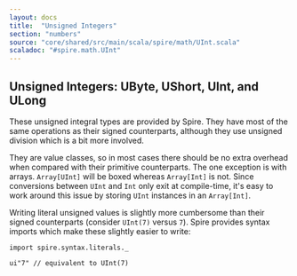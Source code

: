 ```yaml
---
layout: docs
title:  "Unsigned Integers"
section: "numbers"
source: "core/shared/src/main/scala/spire/math/UInt.scala"
scaladoc: "#spire.math.UInt"
---
```


## Unsigned Integers: UByte, UShort, UInt, and ULong

These unsigned integral types are provided by Spire. They have most of
the same operations as their signed counterparts, although they use
unsigned division which is a bit more involved.

They are value classes, so in most cases there should be no extra
overhead when compared with their primitive counterparts. The one
exception is with arrays. `Array[UInt]` will be boxed whereas
`Array[Int]` is not. Since conversions between `UInt` and `Int` only
exit at compile-time, it's easy to work around this issue by storing
`UInt` instances in an `Array[Int]`.

Writing literal unsigned values is slightly more cumbersome than their
signed counterparts (consider `UInt(7)` versus `7`). Spire provides
syntax imports which make these slightly easier to write:

```tut:book
import spire.syntax.literals._

ui"7" // equivalent to UInt(7)
```

